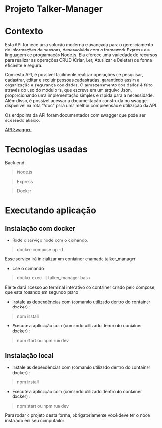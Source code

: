 # Projeto Talker-Manager
 
# Contexto
 

Esta API fornece uma solução moderna e avançada para o gerenciamento de informações de pessoas, desenvolvida com o framework Express e a linguagem de programação Node.js. Ela oferece uma variedade de recursos para realizar as operações CRUD (Criar, Ler, Atualizar e Deletar) de forma eficiente e segura.

Com esta API, é possível facilmente realizar operações de pesquisar, cadastrar, editar e excluir pessoas cadastradas, garantindo assim a organização e segurança dos dados. O armazenamento dos dados é feito através do uso do módulo fs, que escreve em um arquivo Json, proporcionando uma implementação simples e rápida para a necessidade. Além disso, é possível acessar a documentação construída no swagger disponível na rota "/doc" para uma melhor compreensão e utilização da API.


Os endpoints da API foram documentados com swagger que pode ser acessado abaixo:

[API Swagger.](https://talker-manager-production.up.railway.app/doc/)

# Tecnologias usadas

Back-end:
> Node.js

> Express

> Docker
 

# Executando aplicação

## Instalação com docker

* Rode o serviço node com o comando:
 > docker-compose up -d 
 
Esse serviço irá inicializar um container chamado talker_manager

* Use o comando:
 > docker exec -it talker_manager bash

 Ele te dará acesso ao terminal interativo do container criado pelo compose, que está rodando em segundo plano
 

* Instale as dependências com (comando utilizado dentro do container docker) :
> npm install

* Execute a aplicação com (comando utilizado dentro do container docker) :
 > npm start ou npm run dev

## Instalação local

* Instale as dependências com (comando utilizado dentro do container docker) :
> npm install

* Execute a aplicação com (comando utilizado dentro do container docker) :
 > npm start ou npm run dev

 Para rodar o projeto desta forma, obrigatoriamente você deve ter o node instalado em seu computador
#
